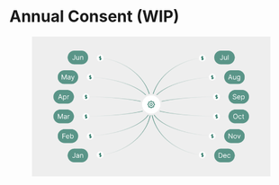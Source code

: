 # Annual Consent (WIP)

<figure><img src="../../.gitbook/assets/Annual Consent.png" alt=""><figcaption></figcaption></figure>
